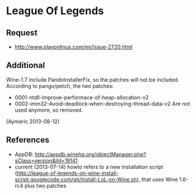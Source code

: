League Of Legends
=================

Request
--------

* http://www.playonlinux.com/en/issue-2720.html


Additional
-----------

Wine-1.7 include PandoInstallerFix, so the patches will not be included.
According to pango/petch, the two patches:
* 0001-ntdll-Improve-performace-of-heap-allocation-v2
* 0002-imm32-Avoid-deadlock-when-destroying-thread-data-v2
Are not used anymore, so removed.

(Aymeric 2013-08-12)

References
----------

 * AppDB: http://appdb.winehq.org/objectManager.php?sClass=version&iId=19141
 * current (2013-07-14) howto refers to a new installation script (http://league-of-legends-on-wine-install-script.googlecode.com/git/Install-LoL-on-Wine.sh), that uses Wine 1.6-rc4 plus two patches
